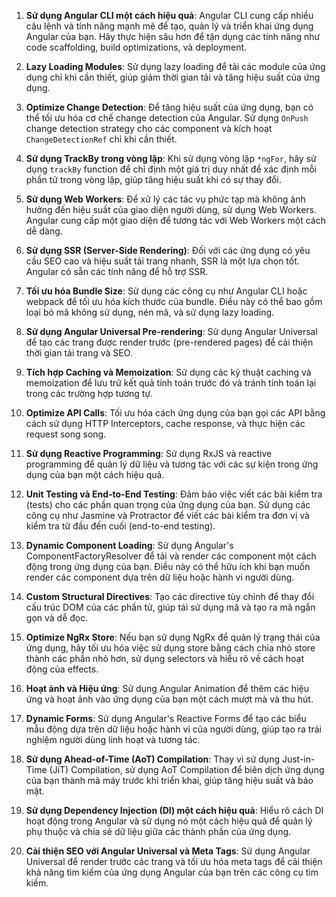 1. **Sử dụng Angular CLI một cách hiệu quả**: Angular CLI cung cấp nhiều câu lệnh và tính năng mạnh mẽ để tạo, quản lý và triển khai ứng dụng Angular của bạn. Hãy thực hiện sâu hơn để tận dụng các tính năng như code scaffolding, build optimizations, và deployment.

2. **Lazy Loading Modules**: Sử dụng lazy loading để tải các module của ứng dụng chỉ khi cần thiết, giúp giảm thời gian tải và tăng hiệu suất của ứng dụng.

3. **Optimize Change Detection**: Để tăng hiệu suất của ứng dụng, bạn có thể tối ưu hóa cơ chế change detection của Angular. Sử dụng `OnPush` change detection strategy cho các component và kích hoạt `ChangeDetectionRef` chỉ khi cần thiết.

4. **Sử dụng TrackBy trong vòng lặp**: Khi sử dụng vòng lặp `*ngFor`, hãy sử dụng `trackBy` function để chỉ định một giá trị duy nhất để xác định mỗi phần tử trong vòng lặp, giúp tăng hiệu suất khi có sự thay đổi.

5. **Sử dụng Web Workers**: Để xử lý các tác vụ phức tạp mà không ảnh hưởng đến hiệu suất của giao diện người dùng, sử dụng Web Workers. Angular cung cấp một giao diện để tương tác với Web Workers một cách dễ dàng.

6. **Sử dụng SSR (Server-Side Rendering)**: Đối với các ứng dụng có yêu cầu SEO cao và hiệu suất tải trang nhanh, SSR là một lựa chọn tốt. Angular có sẵn các tính năng để hỗ trợ SSR.

7. **Tối ưu hóa Bundle Size**: Sử dụng các công cụ như Angular CLI hoặc webpack để tối ưu hóa kích thước của bundle. Điều này có thể bao gồm loại bỏ mã không sử dụng, nén mã, và sử dụng lazy loading.

8. **Sử dụng Angular Universal Pre-rendering**: Sử dụng Angular Universal để tạo các trang được render trước (pre-rendered pages) để cải thiện thời gian tải trang và SEO.

9. **Tích hợp Caching và Memoization**: Sử dụng các kỹ thuật caching và memoization để lưu trữ kết quả tính toán trước đó và tránh tính toán lại trong các trường hợp tương tự.

10. **Optimize API Calls**: Tối ưu hóa cách ứng dụng của bạn gọi các API bằng cách sử dụng HTTP Interceptors, cache response, và thực hiện các request song song.

11. **Sử dụng Reactive Programming**: Sử dụng RxJS và reactive programming để quản lý dữ liệu và tương tác với các sự kiện trong ứng dụng của bạn một cách hiệu quả.

12. **Unit Testing và End-to-End Testing**: Đảm bảo việc viết các bài kiểm tra (tests) cho các phần quan trọng của ứng dụng của bạn. Sử dụng các công cụ như Jasmine và Protractor để viết các bài kiểm tra đơn vị và kiểm tra từ đầu đến cuối (end-to-end testing).

13. **Dynamic Component Loading**: Sử dụng Angular's ComponentFactoryResolver để tải và render các component một cách động trong ứng dụng của bạn. Điều này có thể hữu ích khi bạn muốn render các component dựa trên dữ liệu hoặc hành vi người dùng.

14. **Custom Structural Directives**: Tạo các directive tùy chỉnh để thay đổi cấu trúc DOM của các phần tử, giúp tái sử dụng mã và tạo ra mã ngắn gọn và dễ đọc.

15. **Optimize NgRx Store**: Nếu bạn sử dụng NgRx để quản lý trạng thái của ứng dụng, hãy tối ưu hóa việc sử dụng store bằng cách chia nhỏ store thành các phần nhỏ hơn, sử dụng selectors và hiểu rõ về cách hoạt động của effects.

16. **Hoạt ảnh và Hiệu ứng**: Sử dụng Angular Animation để thêm các hiệu ứng và hoạt ảnh vào ứng dụng của bạn một cách mượt mà và thu hút.

17. **Dynamic Forms**: Sử dụng Angular's Reactive Forms để tạo các biểu mẫu động dựa trên dữ liệu hoặc hành vi của người dùng, giúp tạo ra trải nghiệm người dùng linh hoạt và tương tác.

18. **Sử dụng Ahead-of-Time (AoT) Compilation**: Thay vì sử dụng Just-in-Time (JiT) Compilation, sử dụng AoT Compilation để biên dịch ứng dụng của bạn thành mã máy trước khi triển khai, giúp tăng hiệu suất và bảo mật.

19. **Sử dụng Dependency Injection (DI) một cách hiệu quả**: Hiểu rõ cách DI hoạt động trong Angular và sử dụng nó một cách hiệu quả để quản lý phụ thuộc và chia sẻ dữ liệu giữa các thành phần của ứng dụng.

20. **Cải thiện SEO với Angular Universal và Meta Tags**: Sử dụng Angular Universal để render trước các trang và tối ưu hóa meta tags để cải thiện khả năng tìm kiếm của ứng dụng Angular của bạn trên các công cụ tìm kiếm.
